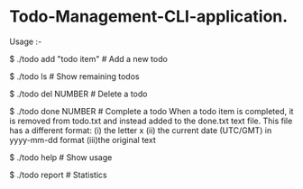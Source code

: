 # Todo-Management-CLI-application.
Usage :-

$ ./todo add "todo item"  # Add a new todo

$ ./todo ls               # Show remaining todos

$ ./todo del NUMBER       # Delete a todo

$ ./todo done NUMBER      # Complete a todo
When a todo item is completed, it is removed from todo.txt and instead added to the done.txt text file. This file has a different format:
(i)  the letter x
(ii) the current date (UTC/GMT) in yyyy-mm-dd format
(iii)the original text

$ ./todo help             # Show usage

$ ./todo report           # Statistics
